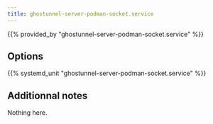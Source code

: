 ```yaml
---
title: ghostunnel-server-podman-socket.service
---
```


{{% provided_by "ghostunnel-server-podman-socket.service" %}}

## Options

{{% systemd_unit "ghostunnel-server-podman-socket.service" %}}

## Additionnal notes

Nothing here.